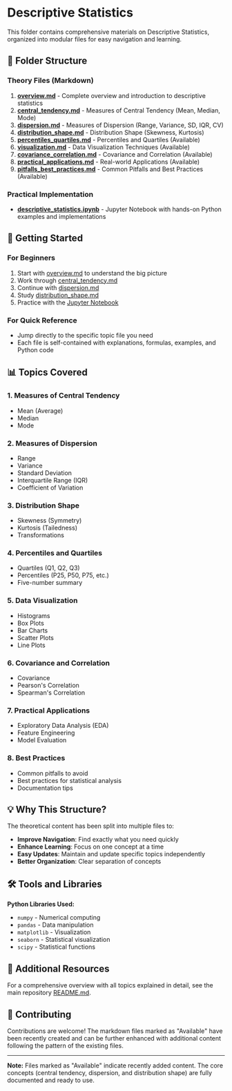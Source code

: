 # Descriptive Statistics

This folder contains comprehensive materials on Descriptive Statistics, organized into modular files for easy navigation and learning.

## 📂 Folder Structure

### Theory Files (Markdown)

1. **[overview.md](./overview.md)** - Complete overview and introduction to descriptive statistics
2. **[central_tendency.md](./central_tendency.md)** - Measures of Central Tendency (Mean, Median, Mode)
3. **[dispersion.md](./dispersion.md)** - Measures of Dispersion (Range, Variance, SD, IQR, CV)
4. **[distribution_shape.md](./distribution_shape.md)** - Distribution Shape (Skewness, Kurtosis)
5. **[percentiles_quartiles.md](./percentiles_quartiles.md)** - Percentiles and Quartiles (Available)
6. **[visualization.md](./visualization.md)** - Data Visualization Techniques (Available)
7. **[covariance_correlation.md](./covariance_correlation.md)** - Covariance and Correlation (Available)
8. **[practical_applications.md](./practical_applications.md)** - Real-world Applications (Available)
9. **[pitfalls_best_practices.md](./pitfalls_best_practices.md)** - Common Pitfalls and Best Practices (Available)

### Practical Implementation

- **[descriptive_statistics.ipynb](./descriptive_statistics.ipynb)** - Jupyter Notebook with hands-on Python examples and implementations

## 🚀 Getting Started

### For Beginners

1. Start with [overview.md](./overview.md) to understand the big picture
2. Work through [central_tendency.md](./central_tendency.md)
3. Continue with [dispersion.md](./dispersion.md)
4. Study [distribution_shape.md](./distribution_shape.md)
5. Practice with the [Jupyter Notebook](./descriptive_statistics.ipynb)

### For Quick Reference

- Jump directly to the specific topic file you need
- Each file is self-contained with explanations, formulas, examples, and Python code

## 📊 Topics Covered

### 1. Measures of Central Tendency

- Mean (Average)
- Median
- Mode

### 2. Measures of Dispersion

- Range
- Variance
- Standard Deviation
- Interquartile Range (IQR)
- Coefficient of Variation

### 3. Distribution Shape

- Skewness (Symmetry)
- Kurtosis (Tailedness)
- Transformations

### 4. Percentiles and Quartiles

- Quartiles (Q1, Q2, Q3)
- Percentiles (P25, P50, P75, etc.)
- Five-number summary

### 5. Data Visualization

- Histograms
- Box Plots
- Bar Charts
- Scatter Plots
- Line Plots

### 6. Covariance and Correlation

- Covariance
- Pearson's Correlation
- Spearman's Correlation

### 7. Practical Applications

- Exploratory Data Analysis (EDA)
- Feature Engineering
- Model Evaluation

### 8. Best Practices

- Common pitfalls to avoid
- Best practices for statistical analysis
- Documentation tips

## 💡 Why This Structure?

The theoretical content has been split into multiple files to:

- **Improve Navigation**: Find exactly what you need quickly
- **Enhance Learning**: Focus on one concept at a time
- **Easy Updates**: Maintain and update specific topics independently
- **Better Organization**: Clear separation of concepts

## 🛠️ Tools and Libraries

**Python Libraries Used:**

- `numpy` - Numerical computing
- `pandas` - Data manipulation
- `matplotlib` - Visualization
- `seaborn` - Statistical visualization
- `scipy` - Statistical functions

## 📖 Additional Resources

For a comprehensive overview with all topics explained in detail, see the main repository [README.md](../../README.md).

## 🤝 Contributing

Contributions are welcome! The markdown files marked as "Available" have been recently created and can be further enhanced with additional content following the pattern of the existing files.

---

**Note:** Files marked as "Available" indicate recently added content. The core concepts (central tendency, dispersion, and distribution shape) are fully documented and ready to use.
